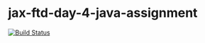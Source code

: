 jax-ftd-day-4-java-assignment
===

[![Build Status](https://travis-ci.org/bryan-pegg23/jax-ftd-day-4-java-assignment.svg?branch=Bryan-pegg23)](https://travis-ci.org/bryan-pegg23/jax-ftd-day-4-java-assignment)
